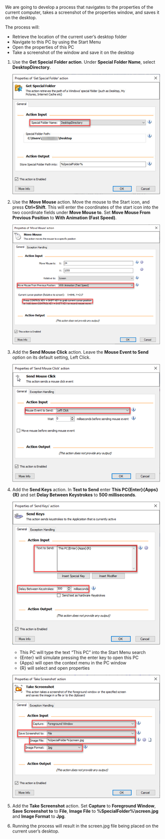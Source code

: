 We are going to develop a process that navigates to the properties of the current computer, takes a screenshot of the properties window, and saves it on the desktop.

The process will:
* Retrieve the location of the current user’s desktop folder
* Navigate to this PC by using the Start Menu
* Open the properties of this PC
* Take a screenshot of the window and save it on the desktop 

1. Use the **Get Special Folder action**. Under **Special Folder Name**, select **DesktopDirectory**. 

    ![get special folder exercise part one](..\media\get-special-folder-exercise-part-one.png)

1. Use the **Move Mouse** action. Move the mouse to the Start icon, and press **Ctrl+Shift**. This will enter the coordinates of the start icon into the two coordinate fields under **Move Mouse to**. Set **Move Mouse From Previous Position** to **With Animation (Fast Speed)**.

    ![move mouse exercise part two](..\media\move-mouse-exercise-part-two.png)

1. Add the **Send Mouse Click** action. Leave the **Mouse Event to Send** option on its default setting, Left Click.
 
    ![send mouse click exercise part three](..\media\send-mouse-click-exercise-part-three.png)

1. Add the **Send Keys** action. In **Text to Send** enter **This PC{Enter}{Apps}{R}** and set **Delay Between Keystrokes** to **500 milliseconds**.

    ![send keys exercise part four](..\media\send-keys-exercise-part-four.png)

    * This PC will type the text “This PC” into the Start Menu search
    * {Enter} will simulate pressing the enter key to open this PC
    * {Apps} will open the context menu in the PC window
    * {R} will select and open properties

    ![take screenshot exercise part five](..\media\take-screenshot-exercise-part-five.png)

1. Add the **Take Screenshot** action. Set **Capture** to **Foreground Window**, **Save Screenshot to** to **File**, **Image File** to **%SpecialFolder%\screen.jpg** and **Image Format** to **Jpg**.
 
1. Running the process will result in the screen.jpg file being placed on the current user’s desktop.